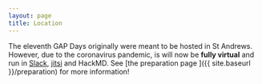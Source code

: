 ```yaml
---
layout: page
title: Location
---
```

The eleventh GAP Days originally were meant to be hosted in St Andrews.
However, due to the  coronavirus pandemic, is will now be
**fully virtual** and run in [Slack](https://slack.com), [jitsi](https://jitsi.org) and HackMD. See [the preparation page ]({{ site.baseurl }}/preparation) for more information!
